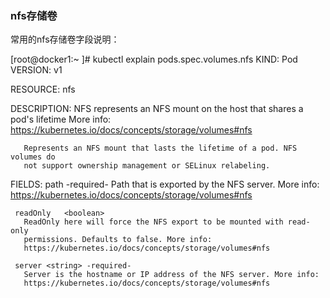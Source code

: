### nfs存储卷
常用的nfs存储卷字段说明：

  [root@docker1:~ ]# kubectl  explain pods.spec.volumes.nfs
  KIND:     Pod
  VERSION:  v1

  RESOURCE: nfs <Object>

  DESCRIPTION:
       NFS represents an NFS mount on the host that shares a pod's lifetime More
       info: https://kubernetes.io/docs/concepts/storage/volumes#nfs

       Represents an NFS mount that lasts the lifetime of a pod. NFS volumes do
       not support ownership management or SELinux relabeling.

  FIELDS:
     path	<string> -required-
       Path that is exported by the NFS server. More info:
       https://kubernetes.io/docs/concepts/storage/volumes#nfs

     readOnly	<boolean>
       ReadOnly here will force the NFS export to be mounted with read-only
       permissions. Defaults to false. More info:
       https://kubernetes.io/docs/concepts/storage/volumes#nfs

     server	<string> -required-
       Server is the hostname or IP address of the NFS server. More info:
       https://kubernetes.io/docs/concepts/storage/volumes#nfs
